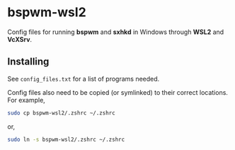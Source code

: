 # bspwm-wsl2
Config files for running **bspwm** and **sxhkd** in Windows through **WSL2** and **VcXSrv**.

## Installing
See `config_files.txt` for a list of programs needed.

Config files also need to be copied (or symlinked) to their correct locations. For example,
```bash
sudo cp bspwm-wsl2/.zshrc ~/.zshrc
```
or,
```bash
sudo ln -s bspwm-wsl2/.zshrc ~/.zshrc
```
